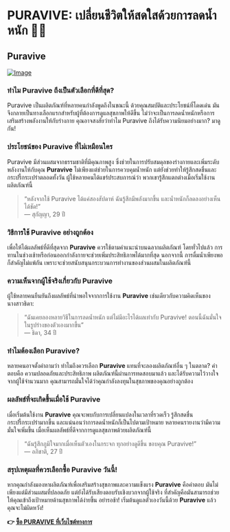 # PURAVIVE: เปลี่ยนชีวิตให้สดใสด้วยการลดน้ำหนัก 💪✨

## Puravive

[![Image](https://puravive.com/assets/images/3-desktop-best.png)](https://gchaffi.com/QhCxrMVJ)

### ทำไม Puravive ถึงเป็นตัวเลือกที่ดีที่สุด?

Puravive เป็นผลิตภัณฑ์ที่หลายคนกำลังพูดถึงในขณะนี้ ด้วยคุณสมบัติและประโยชน์ที่โดดเด่น มันจึงกลายเป็นทางเลือกแรกสำหรับผู้ที่ต้องการดูแลสุขภาพให้ดีขึ้น ไม่ว่าจะเป็นการลดน้ำหนักหรือการเสริมสร้างพลังงานให้กับร่างกาย คุณอาจสงสัยว่าทำไม Puravive ถึงได้รับความนิยมอย่างมาก? มาดูกัน!

### ประโยชน์ของ Puravive ที่ไม่เหมือนใคร

Puravive มีส่วนผสมจากธรรมชาติที่มีคุณภาพสูง ซึ่งช่วยในการปรับสมดุลของร่างกายและเพิ่มระดับพลังงานให้กับคุณ **Puravive** ไม่เพียงแต่ช่วยในการควบคุมน้ำหนัก แต่ยังช่วยทำให้รู้สึกสดชื่นและกระปรี้กระเปร่าตลอดทั้งวัน ผู้ใช้หลายคนได้แชร์ประสบการณ์ว่า พวกเขารู้สึกแตกต่างเมื่อเริ่มใช้งานผลิตภัณฑ์นี้

> “หลังจากใช้ Puravive ได้แค่สองสัปดาห์ ฉันรู้สึกมีพลังมากขึ้น และน้ำหนักก็ลดลงอย่างเห็นได้ชัด!”  
> — สุกัญญา, 29 ปี

### วิธีการใช้ Puravive อย่างถูกต้อง

เพื่อให้ได้ผลลัพธ์ที่ดีที่สุดจาก **Puravive** ควรใช้ตามคำแนะนำบนฉลากผลิตภัณฑ์ โดยทั่วไปแล้ว การทานในช่วงเช้าหรือก่อนออกกำลังกายจะช่วยเพิ่มประสิทธิภาพได้มากที่สุด นอกจากนี้ การดื่มน้ำเพียงพอก็สำคัญไม่แพ้กัน เพราะจะช่วยสนับสนุนกระบวนการทำงานของส่วนผสมในผลิตภัณฑ์นี้

### ความเห็นจากผู้ใช้จริงเกี่ยวกับ Puravive

ผู้ใช้หลายคนยืนยันถึงผลลัพธ์ที่น่าพอใจจากการใช้งาน **Puravive** เช่นเดียวกับความคิดเห็นของนางสาวธิดา:

> “ฉันเคยลองหลายวิธีในการลดน้ำหนัก แต่ไม่มีอะไรได้ผลเท่ากับ Puravive! ตอนนี้ฉันมั่นใจในรูปร่างของตัวเองมากขึ้น”  
> — ธิดา, 34 ปี

### ทำไมต้องเลือก Puravive?

หลายคนอาจตั้งคำถามว่า ทำไมถึงควรเลือก **Puravive** แทนที่จะลองผลิตภัณฑ์อื่น ๆ ในตลาด? คำตอบคือ ความปลอดภัยและประสิทธิภาพ ผลิตภัณฑ์นี้ผ่านการทดสอบมาแล้ว และได้รับความไว้วางใจจากผู้ใช้จำนวนมาก คุณสามารถมั่นใจได้ว่าคุณกำลังลงทุนในสุขภาพของคุณอย่างถูกต้อง 

### ผลลัพธ์ที่จะเกิดขึ้นเมื่อใช้ Puravive

เมื่อเริ่มต้นใช้งาน **Puravive** คุณจะพบกับการเปลี่ยนแปลงในเวลาที่รวดเร็ว รู้สึกสดชื่น กระปรี้กระเปร่ามากขึ้น และแน่นอนว่าการลดน้ำหนักก็เป็นไปตามเป้าหมาย หลายคนรายงานว่ามีความมั่นใจเพิ่มขึ้น เมื่อเห็นผลลัพธ์ที่ดีจากการดูแลสุขภาพด้วยผลิตภัณฑ์นี้ 

> “ฉันรู้สึกภูมิใจมากเมื่อเห็นตัวเองในกระจก ทุกอย่างดูดีขึ้น ขอบคุณ Puravive!”  
> — อภิชาติ, 27 ปี  

### สรุปเหตุผลที่ควรเลือกซื้อ Puravive วันนี้!

หากคุณกำลังมองหาผลิตภัณฑ์เพื่อเสริมสร้างสุขภาพและความแข็งแรง **Puravive** คือคำตอบ มันไม่เพียงแต่มีส่วนผสมที่ปลอดภัย แต่ยังได้รับเสียงตอบรับเชิงบวกจากผู้ใช้จริง ที่สำคัญคือมันสามารถช่วยให้คุณเข้าถึงเป้าหมายด้านสุขภาพได้ง่ายขึ้น อย่ารอช้า! เริ่มต้นดูแลตัวเองวันนี้ด้วย **Puravive** แล้วคุณจะไม่ผิดหวัง!



**👉 [ซื้อ PURAVIVE ที่เว็บไซต์ทางการ](https://gchaffi.com/QhCxrMVJ)**